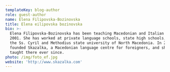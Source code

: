 ```yaml
---
templateKey: blog-author
role: guest-author
name: Elena Filipovska-Bozinovska
title: Elena eilipovska bozinovska
bio: >-
  Elena Filipovska-Bozinovska has been teaching Macedonian and Italian since
  2001. She has worked at private language schools, state high schools, and at
  the Ss. Cyril and Methodius state university of North Macedonia. In 2014 she
  founded Skazalka, a Macedonian language centre for foreigners, and she has
  taught there ever since.
photo: /img/foto_ef.jpg
website: 'http://www.skazalka.com'
---
```


